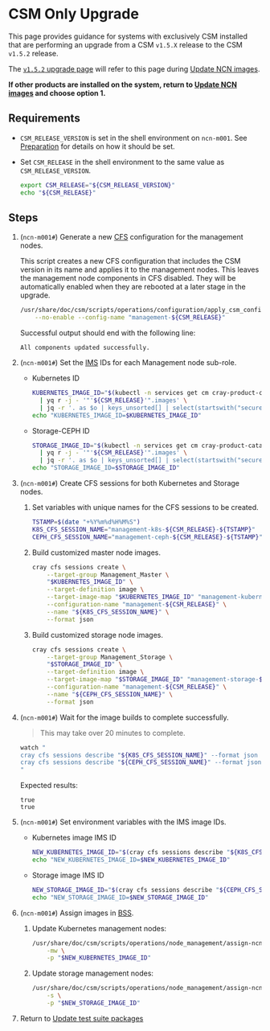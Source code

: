 # CSM Only Upgrade

This page provides guidance for systems with exclusively CSM installed that are performing an upgrade from a CSM `v1.5.X` release to the CSM `v1.5.2` release.

The [`v1.5.2` upgrade page](../1.5.2/README.md) will refer to this page
during [Update NCN images](../1.5.2/README.md#update-ncn-images).

**If other products are installed on the system, return to [Update NCN images](../1.5.2/README.md#update-ncn-images) and
choose option 1.**

## Requirements

* `CSM_RELEASE_VERSION` is set in the shell environment on `ncn-m001`. See [Preparation](README.md#preparation) for details on how it should be set.

* Set `CSM_RELEASE` in the shell environment to the same value as `CSM_RELEASE_VERSION`.

    ```bash
   export CSM_RELEASE="${CSM_RELEASE_VERSION}"
   echo "${CSM_RELEASE}"
   ```

## Steps

1. (`ncn-m001#`) Generate a new [CFS](../../glossary.md#configuration-framework-service-cfs) configuration for the management nodes.

   This script creates a new CFS configuration that includes the CSM version in its name and applies it to the
   management nodes. This leaves the management node components in CFS disabled. They will be automatically enabled when
   they are rebooted at a later stage in the upgrade.

   ```bash
   /usr/share/doc/csm/scripts/operations/configuration/apply_csm_configuration.sh \
       --no-enable --config-name "management-${CSM_RELEASE}"
   ```

   Successful output should end with the following line:

   ```text
   All components updated successfully.
   ```

1. (`ncn-m001#`) Set the [IMS](../../glossary.md#image-management-service-ims) IDs for each Management node sub-role.

    * Kubernetes ID

      ```bash
      KUBERNETES_IMAGE_ID="$(kubectl -n services get cm cray-product-catalog -o jsonpath='{.data.csm}' \
        | yq r -j - '"'${CSM_RELEASE}'".images' \
        | jq -r '. as $o | keys_unsorted[] | select(startswith("secure-kubernetes")) | $o[.].id')"
      echo "KUBERNETES_IMAGE_ID=$KUBERNETES_IMAGE_ID"
      ```

    * Storage-CEPH ID

      ```bash
      STORAGE_IMAGE_ID="$(kubectl -n services get cm cray-product-catalog -o jsonpath='{.data.csm}' \
        | yq r -j - '"'${CSM_RELEASE}'".images' \
        | jq -r '. as $o | keys_unsorted[] | select(startswith("secure-storage")) | $o[.].id')"
      echo "STORAGE_IMAGE_ID=$STORAGE_IMAGE_ID"
      ```

1. (`ncn-m001#`) Create CFS sessions for both Kubernetes and Storage nodes.

    1. Set variables with unique names for the CFS sessions to be created.

       ```bash
       TSTAMP=$(date "+%Y%m%d%H%M%S")
       K8S_CFS_SESSION_NAME="management-k8s-${CSM_RELEASE}-${TSTAMP}"
       CEPH_CFS_SESSION_NAME="management-ceph-${CSM_RELEASE}-${TSTAMP}"
       ```

    1. Build customized master node images.

       ```bash
       cray cfs sessions create \
           --target-group Management_Master \
           "$KUBERNETES_IMAGE_ID" \
           --target-definition image \
           --target-image-map "$KUBERNETES_IMAGE_ID" "management-kubernetes-${CSM_RELEASE}" \
           --configuration-name "management-${CSM_RELEASE}" \
           --name "${K8S_CFS_SESSION_NAME}" \
           --format json
       ```

    1. Build customized storage node images.

       ```bash
       cray cfs sessions create \
           --target-group Management_Storage \
           "$STORAGE_IMAGE_ID" \
           --target-definition image \
           --target-image-map "$STORAGE_IMAGE_ID" "management-storage-${CSM_RELEASE}" \
           --configuration-name "management-${CSM_RELEASE}" \
           --name "${CEPH_CFS_SESSION_NAME}" \
           --format json
       ```

1. (`ncn-m001#`) Wait for the image builds to complete successfully.

   > This may take over 20 minutes to complete.

   ```bash
   watch "
   cray cfs sessions describe "${K8S_CFS_SESSION_NAME}" --format json | jq -r ".status.session.succeeded";
   cray cfs sessions describe "${CEPH_CFS_SESSION_NAME}" --format json | jq -r ".status.session.succeeded"
   "
   ```

   Expected results:

   ```text
   true
   true
   ```

1. (`ncn-m001#`) Set environment variables with the IMS image IDs.

    * Kubernetes image IMS ID

      ```bash
      NEW_KUBERNETES_IMAGE_ID="$(cray cfs sessions describe "${K8S_CFS_SESSION_NAME}" --format json | jq -r '.status.artifacts[].result_id')"
      echo "NEW_KUBERNETES_IMAGE_ID=$NEW_KUBERNETES_IMAGE_ID"
      ```

    * Storage image IMS ID

      ```bash
      NEW_STORAGE_IMAGE_ID="$(cray cfs sessions describe "${CEPH_CFS_SESSION_NAME}" --format json | jq -r '.status.artifacts[].result_id')"
      echo "NEW_STORAGE_IMAGE_ID=$NEW_STORAGE_IMAGE_ID"
      ```

1. (`ncn-m001#`) Assign images in [BSS](../../glossary.md#boot-script-service-bss).

    1. Update Kubernetes management nodes:

       ```bash
       /usr/share/doc/csm/scripts/operations/node_management/assign-ncn-images.sh \
           -mw \
           -p "$NEW_KUBERNETES_IMAGE_ID"
       ```

    1. Update storage management nodes:

       ```bash
       /usr/share/doc/csm/scripts/operations/node_management/assign-ncn-images.sh \
           -s \
           -p "$NEW_STORAGE_IMAGE_ID"
       ```

1. Return to [Update test suite packages](./README.md#update-test-suite-packages)
